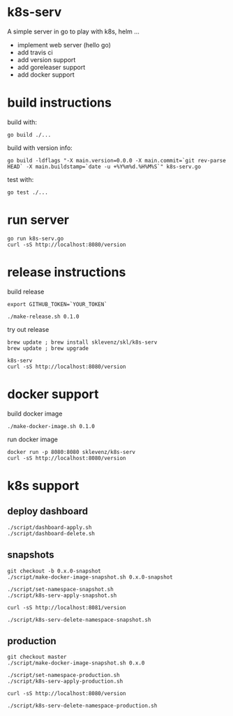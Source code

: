 # k8s-serv

A simple server in go to play with k8s, helm ...

- implement web server (hello go)
- add travis ci
- add version support
- add goreleaser support
- add docker support

# build instructions


build with:
```
go build ./...
```
build with version info:
```
go build -ldflags "-X main.version=0.0.0 -X main.commit=`git rev-parse HEAD` -X main.buildstamp=`date -u +%Y%m%d.%H%M%S`" k8s-serv.go
```

test with:
```
go test ./...
```

# run server

```
go run k8s-serv.go
curl -sS http://localhost:8080/version
```

# release instructions

build release
```
export GITHUB_TOKEN=`YOUR_TOKEN`

./make-release.sh 0.1.0

```
try out release

```
brew update ; brew install sklevenz/skl/k8s-serv
brew update ; brew upgrade

k8s-serv
curl -sS http://localhost:8080/version
```

# docker support

build docker image

```
./make-docker-image.sh 0.1.0
```

run docker image

```
docker run -p 8080:8080 sklevenz/k8s-serv
curl -sS http://localhost:8080/version
```

# k8s support

## deploy dashboard

````
./script/dashboard-apply.sh
./script/dashboard-delete.sh
````


## snapshots

````
git checkout -b 0.x.0-snapshot
./script/make-docker-image-snapshot.sh 0.x.0-snapshot

./script/set-namespace-snapshot.sh
./script/k8s-serv-apply-snapshot.sh

curl -sS http://localhost:8081/version

./script/k8s-serv-delete-namespace-snapshot.sh
````

## production

````
git checkout master
./script/make-docker-image-snapshot.sh 0.x.0

./script/set-namespace-production.sh
./script/k8s-serv-apply-production.sh

curl -sS http://localhost:8080/version

./script/k8s-serv-delete-namespace-production.sh
````
